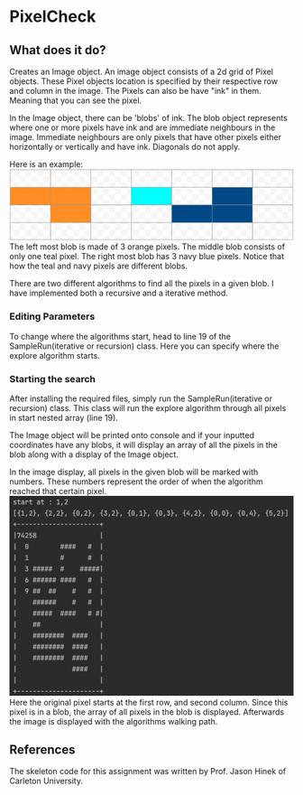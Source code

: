 # PixelCheck
<!-- ## Installation
This project uses Java 17.0.1, you can find your system download [here](https://www.oracle.com/java/technologies/downloads/).

You can install this repo using git. You can install it [here](https://git-scm.com/downloads).

To start, create a folder to store the files. Afterwards in your chosen folder, open your console and use this command:

```
git clone https://github.com/victorsandru/PixelCheck.git
```
Here is an example: <br/>
![gif of how to install repo](/docs/clone.gif)


Use your favourite IDE to then run either the SampleRunIterative class or SampleRunRecursive class. These classes are under src/test/java.

 -->
## What does it do?
Creates an Image object. An image object consists of a 2d grid of Pixel objects. These Pixel objects location is specified by their respective row and column in the image. The Pixels can also be have "ink" in them. Meaning that you can see the pixel.

In the Image object, there can be 'blobs' of ink. The blob object represents where one or more pixels have ink and are immediate neighbours in the image. Immediate neighbours are only pixels that have other pixels either horizontally or vertically and have ink. Diagonals do not apply.

Here is an example: <br/>
![pixel placement example](/docs/pixelPlacementExample.png) <br/>
The left most blob is made of 3 orange pixels. The middle blob consists of only one teal pixel. The right most blob has 3 navy blue pixels. Notice that how the teal and navy pixels are different blobs.

There are two different algorithms to find all the pixels in a given blob. I have implemented both a recursive and a iterative method.
### Editing Parameters
To change where the algorithms start, head to line 19 of the SampleRun(iterative or recursion) class. Here you can specify where the explore algorithm starts.

### Starting the search

After installing the required files, simply run the SampleRun(iterative or recursion) class. This class will run the explore algorithm through all pixels in start nested array (line 19).

The Image object will be printed onto console and if your inputted coordinates have any blobs, it will display an array of all the pixels in the blob along with a display of the Image object.

In the image display, all pixels in the given blob will be marked with numbers. These numbers represent the order of when the algorithm reached that certain pixel.
<br/>
![image display placement](/docs/imageDisplayExample.png)
<br/>
Here the original pixel starts at the first row, and second column. Since this pixel is in a blob, the array of all pixels in the blob is displayed. Afterwards the image is displayed with the algorithms walking path.

## References
The skeleton code for this assignment was written by Prof. Jason Hinek of Carleton University.
